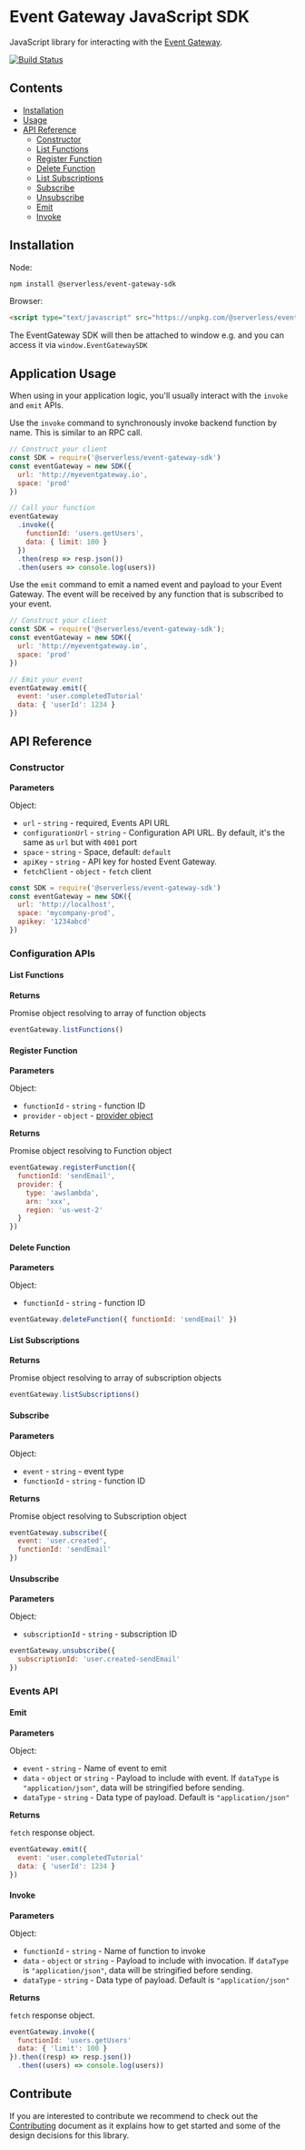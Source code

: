 # Event Gateway JavaScript SDK

JavaScript library for interacting with the [Event Gateway](https://github.com/serverless/event-gateway).

[![Build Status](https://travis-ci.org/serverless/event-gateway-sdk.svg?branch=master)](https://travis-ci.org/serverless/event-gateway-sdk)

## Contents

* [Installation](#installation)
* [Usage](#usage)
* [API Reference](#api-reference)
  * [Constructor](#constructor)
  * [List Functions](#list-functions)
  * [Register Function](#register-function)
  * [Delete Function](#delete-function)
  * [List Subscriptions](#list-subscriptions)
  * [Subscribe](#subscribe)
  * [Unsubscribe](#unsubscribe)
  * [Emit](#emit)
  * [Invoke](#invoke)

## Installation

Node:

```bash
npm install @serverless/event-gateway-sdk
```

Browser:

```html
<script type="text/javascript" src="https://unpkg.com/@serverless/event-gateway-sdk@latest/dist/event-gateway-sdk.min.js"></script>
```

The EventGateway SDK will then be attached to window e.g. and you can access it via `window.EventGatewaySDK`

## Application Usage

When using in your application logic, you'll usually interact with the `invoke` and `emit` APIs.

Use the `invoke` command to synchronously invoke backend function by name. This is similar to an RPC call.

```javascript
// Construct your client
const SDK = require('@serverless/event-gateway-sdk')
const eventGateway = new SDK({
  url: 'http://myeventgateway.io',
  space: 'prod'
})

// Call your function
eventGateway
  .invoke({
    functionId: 'users.getUsers',
    data: { limit: 100 }
  })
  .then(resp => resp.json())
  .then(users => console.log(users))
```

Use the `emit` command to emit a named event and payload to your Event Gateway. The event will be received by any function that is subscribed to your event.

```javascript
// Construct your client
const SDK = require('@serverless/event-gateway-sdk');
const eventGateway = new SDK({
  url: 'http://myeventgateway.io',
  space: 'prod'
})

// Emit your event
eventGateway.emit({
  event: 'user.completedTutorial'
  data: { 'userId': 1234 }
})
```

## API Reference

### Constructor

**Parameters**

Object:

* `url` - `string` - required, Events API URL
* `configurationUrl` - `string` - Configuration API URL. By default, it's the same as `url` but with `4001` port
* `space` - `string` - Space, default: `default`
* `apiKey` - `string` - API key for hosted Event Gateway.
* `fetchClient` - `object` - `fetch` client

```js
const SDK = require('@serverless/event-gateway-sdk')
const eventGateway = new SDK({
  url: 'http://localhost',
  space: 'mycompany-prod',
  apikey: '1234abcd'
})
```

### Configuration APIs

#### List Functions

**Returns**

Promise object resolving to array of function objects

```js
eventGateway.listFunctions()
```

#### Register Function

**Parameters**

Object:

* `functionId` - `string` - function ID
* `provider` - `object` - [provider object](https://github.com/serverless/event-gateway#register-function)

**Returns**

Promise object resolving to Function object

```js
eventGateway.registerFunction({
  functionId: 'sendEmail',
  provider: {
    type: 'awslambda',
    arn: 'xxx',
    region: 'us-west-2'
  }
})
```

#### Delete Function

**Parameters**

Object:

* `functionId` - `string` - function ID

```js
eventGateway.deleteFunction({ functionId: 'sendEmail' })
```

#### List Subscriptions

**Returns**

Promise object resolving to array of subscription objects

```js
eventGateway.listSubscriptions()
```

#### Subscribe

**Parameters**

Object:

* `event` - `string` - event type
* `functionId` - `string` - function ID

**Returns**

Promise object resolving to Subscription object

```js
eventGateway.subscribe({
  event: 'user.created',
  functionId: 'sendEmail'
})
```

#### Unsubscribe

**Parameters**

Object:

* `subscriptionId` - `string` - subscription ID

```js
eventGateway.unsubscribe({
  subscriptionId: 'user.created-sendEmail'
})
```

### Events API

#### Emit

**Parameters**

Object:

* `event` - `string` - Name of event to emit
* `data` - `object` or `string` - Payload to include with event. If `dataType` is `"application/json"`, data will be stringified before sending.
* `dataType` - `string` - Data type of payload. Default is `"application/json"`

**Returns**

`fetch` response object.

```js
eventGateway.emit({
  event: 'user.completedTutorial'
  data: { 'userId': 1234 }
})
```

#### Invoke

**Parameters**

Object:

* `functionId` - `string` - Name of function to invoke
* `data` - `object` or `string` - Payload to include with invocation. If `dataType` is `"application/json"`, data will be stringified before sending.
* `dataType` - `string` - Data type of payload. Default is `"application/json"`

**Returns**

`fetch` response object.

```js
eventGateway.invoke({
  functionId: 'users.getUsers'
  data: { 'limit': 100 }
}).then((resp) => resp.json())
  .then((users) => console.log(users))
```

## Contribute

If you are interested to contribute we recommend to check out the [Contributing](https://github.com/serverless/event-gateway-sdk/blob/master/CONTRIBUTING.md) document as it explains how to get started and some of the design decisions for this library.
